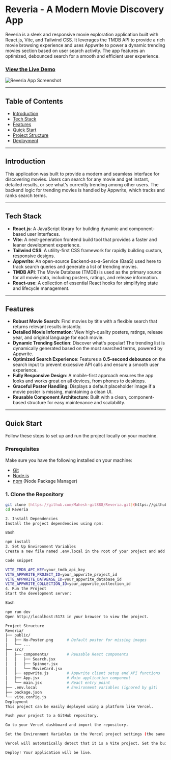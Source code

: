 # Reveria - A Modern Movie Discovery App

Reveria is a sleek and responsive movie exploration application built with React.js, Vite, and Tailwind CSS. It leverages the TMDB API to provide a rich movie browsing experience and uses Appwrite to power a dynamic trending movies section based on user search activity. The app features an optimized, debounced search for a smooth and efficient user experience.

### [View the Live Demo](https://reveria-7c41.vercel.app/)

![Reveria App Screenshot](https://i.imgur.com/uG9X1hC.png)

---

## Table of Contents

-   [Introduction](#introduction)
-   [Tech Stack](#tech-stack)
-   [Features](#features)
-   [Quick Start](#quick-start)
-   [Project Structure](#project-structure)
-   [Deployment](#deployment)

---

## Introduction

This application was built to provide a modern and seamless interface for discovering movies. Users can search for any movie and get instant, detailed results, or see what's currently trending among other users. The backend logic for trending movies is handled by Appwrite, which tracks and ranks search terms.

---

## Tech Stack

-   **React.js**: A JavaScript library for building dynamic and component-based user interfaces.
-   **Vite**: A next-generation frontend build tool that provides a faster and leaner development experience.
-   **Tailwind CSS**: A utility-first CSS framework for rapidly building custom, responsive designs.
-   **Appwrite**: An open-source Backend-as-a-Service (BaaS) used here to track search queries and generate a list of trending movies.
-   **TMDB API**: The Movie Database (TMDB) is used as the primary source for all movie data, including posters, ratings, and release information.
-   **React-use**: A collection of essential React hooks for simplifying state and lifecycle management.

---

## Features

-   **Robust Movie Search**: Find movies by title with a flexible search that returns relevant results instantly.
-   **Detailed Movie Information**: View high-quality posters, ratings, release year, and original language for each movie.
-   **Dynamic Trending Section**: Discover what's popular! The trending list is dynamically generated based on the most searched terms, powered by Appwrite.
-   **Optimized Search Experience**: Features a **0.5-second debounce** on the search input to prevent excessive API calls and ensure a smooth user experience.
-   **Fully Responsive Design**: A mobile-first approach ensures the app looks and works great on all devices, from phones to desktops.
-   **Graceful Poster Handling**: Displays a default placeholder image if a movie poster is missing, maintaining a clean UI.
-   **Reusable Component Architecture**: Built with a clean, component-based structure for easy maintenance and scalability.

---

## Quick Start

Follow these steps to set up and run the project locally on your machine.

### Prerequisites

Make sure you have the following installed on your machine:
* [Git](https://git-scm.com/)
* [Node.js](https://nodejs.org/en/)
* [npm](https://www.npmjs.com/) (Node Package Manager)

### 1. Clone the Repository

```bash
git clone [https://github.com/Mahesh-git888/Reveria.git](https://github.com/Mahesh-git888/Reveria.git)
cd Reveria

2. Install Dependencies
Install the project dependencies using npm:

Bash

npm install
3. Set Up Environment Variables
Create a new file named .env.local in the root of your project and add your API keys and Appwrite credentials:

Code snippet

VITE_TMDB_API_KEY=your_tmdb_api_key
VITE_APPWRITE_PROJECT_ID=your_appwrite_project_id
VITE_APPWRITE_DATABASE_ID=your_appwrite_database_id
VITE_APPWRITE_COLLECTION_ID=your_appwrite_collection_id
4. Run the Project
Start the development server:

Bash

npm run dev
Open http://localhost:5173 in your browser to view the project.

Project Structure
Reveria/
├── public/
│   ├── No-Poster.png      # Default poster for missing images
│   └── ...
├── src/
│   ├── components/        # Reusable React components
│   │   ├── Search.jsx
│   │   ├── Spinner.jsx
│   │   └── MovieCard.jsx
│   ├── appwrite.js        # Appwrite client setup and API functions
│   ├── App.jsx            # Main application component
│   └── main.jsx           # React entry point
├── .env.local             # Environment variables (ignored by git)
├── package.json
└── vite.config.js
Deployment
This project can be easily deployed using a platform like Vercel.

Push your project to a GitHub repository.

Go to your Vercel dashboard and import the repository.

Set the Environment Variables in the Vercel project settings (the same keys and values from your .env.local file).

Vercel will automatically detect that it is a Vite project. Set the build command to npm run build and the output directory to dist.

Deploy! Your application will be live.
